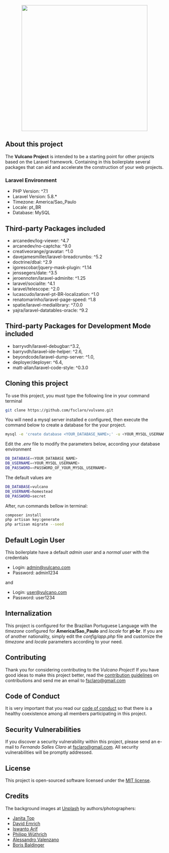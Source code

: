 <p align="center"><img src="https://github.com/fsclaro/Vulcano/blob/master/public/img/logos/project_logo.png" width="400px"></p>

<!-- <p align="center">
<a href="https://travis-ci.org/fsclaro/Vulcan.svg?branch=master"><img src="https://travis-ci.org/fsclaro/Vulcan.svg?branch=master" alt="Build Status"></a>
</p> -->

## About this project

The **Vulcano Project** is intended to be a starting point for other projects based on the Laravel framework. Containing in this boilerplate several packages that can aid and accelerate the construction of your web projects.

### Laravel Environment

- PHP Version: ^7.1
- Laravel Version: 5.8.*
- Timezone: America/Sao_Paulo
- Locale: pt_BR
- Database: MySQL

## Third-party Packages included

- arcanedev/log-viewer: ^4.7
- arcanedev/no-captcha: ^9.0
- creativeorange/gravatar: ^1.0
- davejamesmiller/laravel-breadcrumbs: ^5.2
- doctrine/dbal: ^2.9
- igorescobar/jquery-mask-plugin: ^1.14
- jenssegers/date: ^3.5
- jeroennoten/laravel-adminlte: ^1.25
- laravel/socialite: ^4.1
- laravel/telescope: ^2.0
- lucascudo/laravel-pt-BR-localization: ^1.0
- renatomarinho/laravel-page-speed: ^1.8
- spatie/laravel-medialibrary: ^7.0.0
- yajra/laravel-datatables-oracle: ^9.2



## Third-party Packages for Development Mode included

- barryvdh/laravel-debugbar:^3.2,
- barryvdh/laravel-ide-helper: ^2.6,
- beyondcode/laravel-dump-server: ^1.0,
- deployer/deployer: ^6.4,
- matt-allan/laravel-code-style: ^0.3.0

## Cloning this project

To use this project, you must type the following line in your command terminal
```bash
git clone https://github.com/fsclaro/vulvano.git
```

You will need a mysql server installed e configured, then execute the command below to create a database for the your project.
```bash
mysql -e 'create database <YOUR_DATABASE_NAME>;' -u <YOUR_MYSQL_USERNAME> -p
```

Edit the *.env* file to modify the parameters below, according your database environment
```bash
DB_DATABASE=<YOUR_DATABASE_NAME>
DB_USERNAME=<YOUR_MYSQL_USERNAME>
DB_PASSWORD=<PASSWORD_OF_YOUR_MYSQL_USERNAME>
```

The default values are
```bash
DB_DATABASE=vulcano
DB_USERNAME=homestead
DB_PASSWORD=secret
```

After, run commands bellow in terminal:
```bash
composer install
php artisan key:generate
php artisan migrate --seed
```

## Default Login User
This boilerplate have a default *admin user* and a *normal user* with the credentials
- Login: admin@vulcano.com
- Password: admin1234

and

- Login: user@vulcano.com
- Password: user1234


## Internalization

This project is configured for the Brazilian Portuguese Language with the *timezone* configured for **America/Sao_Paulo** and *locale* for **pt-br**. If you are of another nationality, simply edit the *config/app.php* file and customize the *timezone* and *locale* parameters according to your need.


## Contributing

Thank you for considering contributing to the *Vulcano Project*! If you have good ideas to make this project better, read the [contribution guidelines](https://github.com/fsclaro/vulcano/blob/master/_docs/CONTRIBUTING.md) on contributions and send me an email to [fsclaro@gmail.com](mailto:fsclaro@gmail.com)

## Code of Conduct

It is very important that you read our [code of conduct](https://github.com/fsclaro/vulcano/blob/master/_docs/CODE_OF_CONDUCT.md) so that there is a healthy coexistence among all members participating in this project.

## Security Vulnerabilities

If you discover a security vulnerability within this project, please send an e-mail to _*Fernando Salles Claro*_ at [fsclaro@gmail.com](mailto:fsclaro@gmail.com). All security vulnerabilities will be promptly addressed.

## License

This project is open-sourced software licensed under the [MIT license](https://github.com/fsclaro/vulcano/blob/master/_docs/LICENSE.md).

## Credits

The background images at [Unplash](https://unsplash.com) by authors/photographers:
- [Janita Top](https://unsplash.com/@janitatop)
- [David Emrich](https://unsplash.com/@otoriii)
- [Iswanto Arif](https://unsplash.com/@iswanto)
- [Philipp Wüthrich](https://unsplash.com/@phiwut)
- [Alessandro Valenzano](https://unsplash.com/@alessvalenzano)
- [Boris Baldinger](https://unsplash.com/@borisbaldinger)
